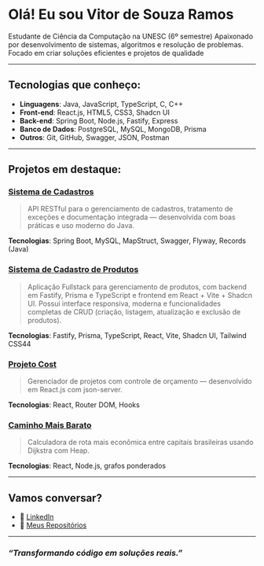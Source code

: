 #  Olá! Eu sou Vitor de Souza Ramos

Estudante de Ciência da Computação na UNESC (6º semestre)
Apaixonado por desenvolvimento de sistemas, algoritmos e resolução de problemas.
Focado em criar soluções eficientes e projetos de qualidade  

---

##  Tecnologias que conheço:

- **Linguagens**: Java, JavaScript, TypeScript, C, C++
- **Front-end**: React.js, HTML5, CSS3, Shadcn UI
- **Back-end**: Spring Boot, Node.js, Fastify, Express
- **Banco de Dados**: PostgreSQL, MySQL, MongoDB, Prisma
- **Outros**: Git, GitHub, Swagger, JSON, Postman

---

##  Projetos em destaque:

### [Sistema de Cadastros](https://github.com/vitor-sramos/Sistema-de-Cadastros)
>  API RESTful para o gerenciamento de cadastros, tratamento de exceções e documentação integrada — desenvolvida com boas práticas e uso moderno do Java.

**Tecnologias**: Spring Boot, MySQL, MapStruct, Swagger, Flyway, Records (Java)

### [Sistema de Cadastro de Produtos](https://github.com/vitor-sramos/Sistema-para-controle-de-produtos-)
> Aplicação Fullstack para gerenciamento de produtos, com backend em Fastify, Prisma e TypeScript e frontend em React + Vite + Shadcn UI. Possui interface responsiva, moderna e funcionalidades completas de CRUD (criação, listagem, atualização e exclusão de produtos).
>
**Tecnologias**: Fastify, Prisma, TypeScript, React, Vite, Shadcn UI, Tailwind CSS44

###  [Projeto Cost](https://github.com/vitor-sramos/Projeto-Costs)  
> Gerenciador de projetos com controle de orçamento — desenvolvido em React.js com json-server.
>
**Tecnologias**: React, Router DOM, Hooks

###  [Caminho Mais Barato](https://github.com/vitor-sramos/caminho-mais-barato)  
> Calculadora de rota mais econômica entre capitais brasileiras usando Dijkstra com Heap.
>
**Tecnologias**: React, Node.js, grafos ponderados

---

##  Vamos conversar?

- 💼 [LinkedIn](https://www.linkedin.com/in/vitor-ramos-934302349/)
- 📂 [Meus Repositórios](https://github.com/vitor-sramos)

---

###  *“Transformando código em soluções reais.”*
